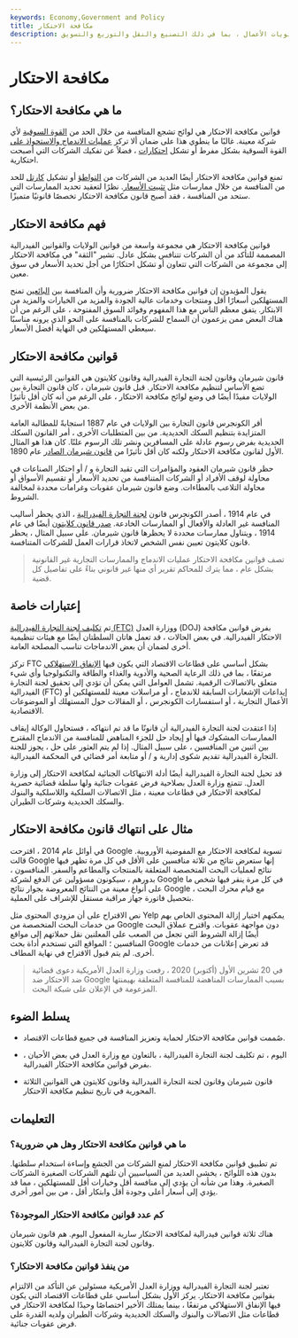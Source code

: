 ```yaml
---
keywords: Economy,Government and Policy
title: مكافحة الاحتكار
description: تنطبق قوانين مكافحة الاحتكار على جميع الصناعات تقريبًا وعلى كل مستوى من مستويات الأعمال ، بما في ذلك التصنيع والنقل والتوزيع والتسويق.
---
```


# مكافحة الاحتكار
## ما هي مكافحة الاحتكار؟

قوانين مكافحة الاحتكار هي لوائح تشجع المنافسة من خلال الحد من [القوة السوقية](/market-power) لأي شركة معينة. غالبًا ما ينطوي هذا على ضمان ألا تركز [عمليات الاندماج والاستحواذ على](/mergersandacquisitions) القوة السوقية بشكل مفرط أو تشكل [احتكارات](/monopoly) ، فضلاً عن تفكيك الشركات التي أصبحت احتكارية.

تمنع قوانين مكافحة الاحتكار أيضًا العديد من الشركات من [التواطؤ](/collusion) أو تشكيل [كارتل](/cartel) للحد من المنافسة من خلال ممارسات مثل [تثبيت الأسعار](/fixing). نظرًا لتعقيد تحديد الممارسات التي ستحد من المنافسة ، فقد أصبح قانون مكافحة الاحتكار تخصصًا قانونيًا متميزًا.

## فهم مكافحة الاحتكار

قوانين مكافحة الاحتكار هي مجموعة واسعة من قوانين الولايات والقوانين الفيدرالية المصممة للتأكد من أن الشركات تتنافس بشكل عادل. تشير "الثقة" في مكافحة الاحتكار إلى مجموعة من الشركات التي تتعاون أو تشكل احتكارًا من أجل تحديد الأسعار في سوق معين.

يقول المؤيدون إن قوانين مكافحة الاحتكار ضرورية وأن المنافسة بين [البائعين](/seller) تمنح المستهلكين أسعارًا أقل ومنتجات وخدمات عالية الجودة والمزيد من الخيارات والمزيد من الابتكار. يتفق معظم الناس مع هذا المفهوم وفوائد السوق المفتوحة ، على الرغم من أن هناك البعض ممن يزعمون أن السماح للشركات بالمنافسة على النحو الذي يرونه مناسبًا سيعطي المستهلكين في النهاية أفضل الأسعار.

## قوانين مكافحة الاحتكار

قانون شيرمان وقانون لجنة التجارة الفيدرالية وقانون كلايتون هي القوانين الرئيسية التي تضع الأساس لتنظيم مكافحة الاحتكار. قبل قانون شيرمان ، كان قانون التجارة بين الولايات مفيدًا أيضًا في وضع لوائح مكافحة الاحتكار ، على الرغم من أنه كان أقل تأثيرًا من بعض الأنظمة الأخرى.

أقر الكونجرس قانون التجارة بين الولايات في عام 1887 استجابةً للمطالبة العامة المتزايدة بتنظيم السكك الحديدية. من بين المتطلبات الأخرى ، أمر القانون السكك الحديدية بفرض رسوم عادلة على المسافرين ونشر تلك الرسوم علنًا. كان هذا هو المثال الأول لقانون مكافحة الاحتكار ولكنه كان أقل تأثيرًا من [قانون شيرمان الصادر](/sherman-antiturst-act) عام 1890.

حظر قانون شيرمان العقود والمؤامرات التي تقيد التجارة و / أو احتكار الصناعات في محاولة لوقف الأفراد أو الشركات المتنافسة من تحديد الأسعار أو تقسيم الأسواق أو محاولة التلاعب بالعطاءات. وضع قانون شيرمان عقوبات وغرامات محددة لمخالفة الشروط.

في عام 1914 ، أصدر الكونجرس قانون [لجنة التجارة الفيدرالية](/ftc) ، الذي يحظر أساليب المنافسة غير العادلة والأفعال أو الممارسات الخادعة. [صدر قانون كلايتون](/clayton-antitrust-act) أيضًا في عام 1914 ، ويتناول ممارسات محددة لا يحظرها قانون شيرمان. على سبيل المثال ، يحظر قانون كلايتون تعيين نفس الشخص لاتخاذ قرارات العمل للشركات المتنافسة.

> تصف قوانين مكافحة الاحتكار عمليات الاندماج والممارسات التجارية غير القانونية بشكل عام ، مما يترك للمحاكم تقرير أي منها غير قانوني بناءً على تفاصيل كل قضية.

>

## إعتبارات خاصة

تم [تكليف لجنة التجارة الفيدرالية (FTC)](/ftc) ووزارة العدل (DOJ) بفرض قوانين مكافحة الاحتكار الفيدرالية. في بعض الحالات ، قد تعمل هاتان السلطتان أيضًا مع هيئات تنظيمية أخرى لضمان أن بعض الاندماجات تناسب المصلحة العامة.

تركز FTC بشكل أساسي على قطاعات الاقتصاد التي يكون فيها [الإنفاق الاستهلاكي](/consumer-spending) مرتفعًا ، بما في ذلك الرعاية الصحية والأدوية والغذاء والطاقة والتكنولوجيا وأي شيء متعلق بالاتصالات الرقمية. تشمل العوامل التي يمكن أن تؤدي إلى تحقيق لجنة التجارة الفيدرالية (FTC) إيداعات الإشعارات السابقة للاندماج ، أو مراسلات معينة للمستهلكين أو الأعمال التجارية ، أو استفسارات الكونجرس ، أو المقالات حول المستهلك أو الموضوعات الاقتصادية.

إذا اعتقدت لجنة التجارة الفيدرالية أن قانونًا ما قد تم انتهاكه ، فستحاول الوكالة إيقاف الممارسات المشكوك فيها أو إيجاد حل للجزء المناهض للمنافسة من الاندماج المقترح بين اثنين من المنافسين ، على سبيل المثال. إذا لم يتم العثور على حل ، يجوز للجنة التجارة الفيدرالية تقديم شكوى إدارية و / أو متابعة أمر قضائي في المحكمة الفيدرالية.

قد تحيل لجنة التجارة الفيدرالية أيضًا أدلة الانتهاكات الجنائية لمكافحة الاحتكار إلى وزارة العدل. تتمتع وزارة العدل بصلاحية فرض عقوبات جنائية ولها سلطة قضائية حصرية لمكافحة الاحتكار في قطاعات معينة ، مثل الاتصالات السلكية واللاسلكية والبنوك والسكك الحديدية وشركات الطيران.

## مثال على انتهاك قانون مكافحة الاحتكار

في أوائل عام 2014 ، اقترحت Google تسوية لمكافحة الاحتكار مع المفوضية الأوروبية. قالت Google إنها ستعرض نتائج من ثلاثة منافسين على الأقل في كل مرة تظهر فيها نتائج لعمليات البحث المتخصصة المتعلقة بالمنتجات والمطاعم والسفر. المنافسون ، بدورهم ، سيكونون مسؤولين عن الدفع لشركة Google في كل مرة ينقر فيها شخص ما على أنواع معينة من النتائج المعروضة بجوار نتائج Google ، مع قيام محرك البحث بتحصيل فاتورة جهاز مراقبة مستقل للإشراف على العملية.

نص الاقتراح على أن مزودي المحتوى مثل Yelp يمكنهم اختيار إزالة المحتوى الخاص بهم من خدمات البحث المتخصصة من Google دون مواجهة عقوبات. واقترح عملاق البحث أيضًا إزالة الشروط التي تجعل من الصعب على المعلنين نقل حملاتهم إلى مواقع المنافسين ؛ المواقع التي تستخدم أداة بحث Google قد تعرض إعلانات من خدمات أخرى. لم يتم قبول الاقتراح في نهاية المطاف.

> في 20 تشرين الأول (أكتوبر) 2020 ، رفعت وزارة العدل الأمريكية دعوى قضائية ضد الاحتكار ضد Google بسبب الممارسات المناهضة للمنافسة المتعلقة بهيمنتها المزعومة في الإعلان على شبكة البحث.

>

## يسلط الضوء

- صُممت قوانين مكافحة الاحتكار لحماية وتعزيز المنافسة في جميع قطاعات الاقتصاد.

- اليوم ، تم تكليف لجنة التجارة الفيدرالية ، بالتعاون مع وزارة العدل في بعض الأحيان ، بفرض قوانين مكافحة الاحتكار الفيدرالية.

- قانون شيرمان وقانون لجنة التجارة الفيدرالية وقانون كلايتون هي القوانين الثلاثة المحورية في تاريخ تنظيم مكافحة الاحتكار.

## التعليمات

### ما هي قوانين مكافحة الاحتكار وهل هي ضرورية؟

تم تطبيق قوانين مكافحة الاحتكار لمنع الشركات من الجشع وإساءة استخدام سلطتها. بدون هذه اللوائح ، يخشى العديد من السياسيين أن تلتهم الشركات الصغيرة الشركات الصغيرة. وهذا من شأنه أن يؤدي إلى منافسة أقل وخيارات أقل للمستهلكين ، مما قد يؤدي إلى أسعار أعلى وجودة أقل وابتكار أقل ، من بين أمور أخرى.

### كم عدد قوانين مكافحة الاحتكار الموجودة؟

هناك ثلاثة قوانين فيدرالية لمكافحة الاحتكار سارية المفعول اليوم. هم قانون شيرمان وقانون لجنة التجارة الفيدرالية وقانون كلايتون.

### من ينفذ قوانين مكافحة الاحتكار؟

تعتبر لجنة التجارة الفيدرالية ووزارة العدل الأمريكية مسئولين عن التأكد من الالتزام بقوانين مكافحة الاحتكار. يركز الأول بشكل أساسي على قطاعات الاقتصاد التي يكون فيها الإنفاق الاستهلاكي مرتفعًا ، بينما يمتلك الأخير اختصاصًا وحيدًا لمكافحة الاحتكار في قطاعات مثل الاتصالات والبنوك والسكك الحديدية وشركات الطيران ولديه القدرة على فرض عقوبات جنائية.

